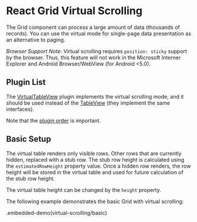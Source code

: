 # React Grid Virtual Scrolling

The Grid component can process a large amount of data (thousands of records). You can use the virtual mode for single-page data presentation as an alternative to paging.

*Browser Support Note:* Virtual scrolling requires `position: sticky` support by the browser. Thus, this feature will not work in the Microsoft Interner Explorer and Android Browser/WebView (for Android <5.0).

## Plugin List

The [VirtualTableView](../reference/virtual-table-view.md) plugin implements the virtual scrolling mode, and it should be used instead of the [TableView](../reference/table-view.md) (they implement the same interfaces).

Note that the [plugin order](./plugin-overview.md#plugin-order) is important.

## Basic Setup

The virtual table renders only visible rows. Other rows that are currently hidden, replaced with a stub row. The stub row height is calculated using the `estimatedRowHeight` property value. Once a hidden row renders, the row height will be stored in the virtual table and used for future calculation of the stub row height.

The virtual table height can be changed by the `height` property.

The following example demonstrates the basic Grid with virtual scrolling:

.embedded-demo(virtual-scrolling/basic)
